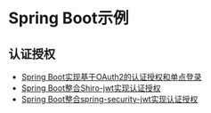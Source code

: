 # Spring Boot示例

## 认证授权

- [Spring Boot实现基于OAuth2的认证授权和单点登录](https://github.com/YupaiTS/docs-manage)
- [Spring Boot整合Shiro-jwt实现认证授权](https://github.com/YupaiTS/docs-manage/tree/shiro-jwt)
- [Spring Boot整合spring-security-jwt实现认证授权](https://github.com/YupaiTS/docs-manage/tree/spring-security-jwt)